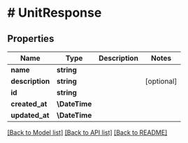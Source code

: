 # # UnitResponse

## Properties

Name | Type | Description | Notes
------------ | ------------- | ------------- | -------------
**name** | **string** |  |
**description** | **string** |  | [optional]
**id** | **string** |  |
**created_at** | **\DateTime** |  |
**updated_at** | **\DateTime** |  |

[[Back to Model list]](../../README.md#models) [[Back to API list]](../../README.md#endpoints) [[Back to README]](../../README.md)
